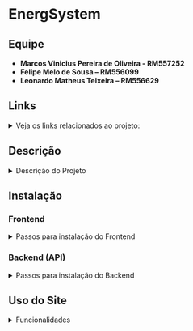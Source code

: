 # EnergSystem

## Equipe
- **Marcos Vinicius Pereira de Oliveira - RM557252**
- **Felipe Melo de Sousa – RM556099**
- **Leonardo Matheus Teixeira – RM556629**

## Links

<details>
<summary>Veja os links relacionados ao projeto:</summary>

- YouTube: https://youtu.be/QwU_LV3vIEE 
- Vercel: https://globalsolution-ten.vercel.app/
- GitHub API Java: https://github.com/marcos3777/globalJava  

</details>

## Descrição

<details>
<summary>Descrição do Projeto</summary>
Este projeto foi desenvolvido para gerenciar empresas e calcular valores de energia. Ele inclui funcionalidades para cadastro, login e cálculo de contas de luz com base no consumo.
</details>

## Instalação

### Frontend

<details>
<summary>Passos para instalação do Frontend</summary>

1. Clone o repositório:  
   `git clone https://github.com/marcos3777/globalsolution`

2. Navegue até o diretório do projeto:  
   `cd globalsolution`

3. Instale as dependências:  
   `npm install`

4. Inicie a aplicação:  
   `npm run dev`

A aplicação estará disponível em [http://localhost:3000](http://localhost:3000).

</details>

### Backend (API)

<details>
<summary>Passos para instalação do Backend</summary>

Recomendo utilizar IntelliJ

1. Clone o repositório da API:  
   `git clone https://github.com/marcos3777/globalJava`

2. Navegue até o diretório do projeto:  
   `cd globalJava`

3. Abre com IntelliJ de preferencia

4. Altere as variáveis de ambiente para acesso ao banco de dados na classe DatabaseConnection.  
   As informações necessárias estão no arquivo `database-config.txt` (que será fornecido) e também serão disponibilizadas nos comentários da entrega.


5. Execute a classe Main do projeto para iniciar a API.

A API estará disponível em [http://localhost:8080](http://localhost:8080).

</details>

## Uso do Site

<details>
<summary>Funcionalidades</summary>

### Página Inicial

- É possível selecionar a empresa atual e calcular valores com base na conta de luz.

### Cadastro de Empresa

- Empresas podem ser cadastradas e ficam na fila de espera para aprovação.

### Login de Teste

Use os seguintes dados para teste:

- **Login:** 22345678000102  
- **Senha:** senha123  

Observação: Só é possível fazer login com empresas cujo cadastro foi aceito.

- Funcionalidades do CRUD incluidas para alteração e excluir empresa após login.

</details>
